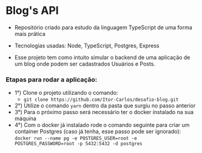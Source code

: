 # Blog's API

* Repositório criado para estudo da linguagem TypeScript de uma forma mais prática

* Tecnologias usadas: Node, TypeScript, Postgres, Express

* Esse projeto tem como intuito simular o backend de uma aplicação de um blog onde podem ser cadastrados Usuários e Posts.


### Etapas para rodar a aplicação:
* 1°) Clone o projeto utilizando o comando:
  - `git clone https://github.com/Itor-Carlos/desafio-blog.git`
* 2°) Utilize o comando `yarn` dentro da pasta que surgiu no passo anterior
* 3°) Para o próximo passo será necessário ter o docker instalado na sua máquina
* 4°) Com o docker já instalado rode o comando seguinte para criar um container Postgres (caso já tenha, esse passo pode ser ignorado): `docker run --name pg -e POSTGRES_USER=root -e POSTGRES_PASSWORD=root -p 5432:5432 -d postgres`
